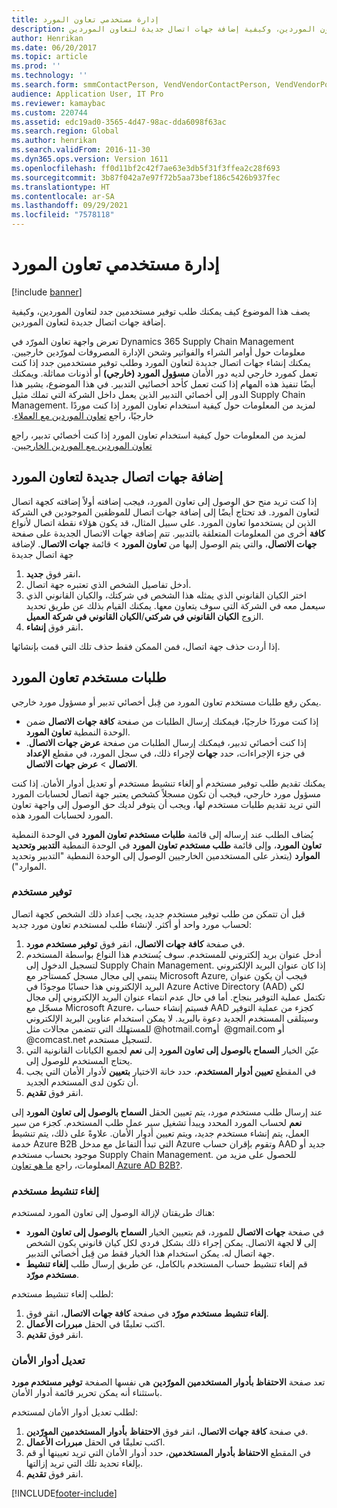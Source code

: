 ```yaml
---
title: إدارة مستخدمي تعاون المورد‬
description: يصف هذا الموضوع كيف يمكنك طلب توفير مستخدمين جدد لتعاون الموردين، وكيفية إضافة جهات اتصال جديدة لتعاون الموردين.
author: Henrikan
ms.date: 06/20/2017
ms.topic: article
ms.prod: ''
ms.technology: ''
ms.search.form: smmContactPerson, VendVendorContactPerson, VendVendorPortalUser
audience: Application User, IT Pro
ms.reviewer: kamaybac
ms.custom: 220744
ms.assetid: edc19ad0-3565-4d47-98ac-dda6098f63ac
ms.search.region: Global
ms.author: henrikan
ms.search.validFrom: 2016-11-30
ms.dyn365.ops.version: Version 1611
ms.openlocfilehash: ff0d11bf2c42f7ae63e3db5f31f3ffea2c28f693
ms.sourcegitcommit: 3b87f042a7e97f72b5aa73bef186c5426b937fec
ms.translationtype: HT
ms.contentlocale: ar-SA
ms.lasthandoff: 09/29/2021
ms.locfileid: "7578118"
---
```

# <a name="manage-vendor-collaboration-users"></a>إدارة مستخدمي تعاون المورد‬

[!include [banner](../includes/banner.md)]

يصف هذا الموضوع كيف يمكنك طلب توفير مستخدمين جدد لتعاون الموردين، وكيفية إضافة جهات اتصال جديدة لتعاون الموردين. 

تعرض واجهة تعاون المورّد في Dynamics 365 Supply Chain Management معلومات حول أوامر الشراء والفواتير وشحن الإدارة المصروفات‬ لمورّدين خارجيين. يمكنك إنشاء جهات اتصال جديدة لتعاون المورد وطلب توفير مستخدمين جدد إذا كنت تعمل كمورد خارجي لديه دور الأمان **مسؤول المورد (خارجي)** أو أذونات مماثلة. ويمكنك أيضًا تنفيذ هذه المهام إذا كنت تعمل كأحد أخصائيي التدبير‬. في هذا الموضوع، يشير هذا الدور إلى أخصائي التدبير‬ الذين يعمل داخل الشركة التي تملك مثيل Supply Chain Management. ‏‫لمزيد من المعلومات حول كيفية استخدام تعاون المورد إذا كنت موردًا خارجيًا، راجع [تعاون الموردين مع العملاء](vendor-collaboration-work-customers-dynamics-365-operations.md).  

لمزيد من المعلومات حول كيفية استخدام تعاون المورد إذا كنت أخصائي تدبير، راجع [‬‏‫تعاون الموردين مع الموردين الخارجيين‬‏‫](vendor-collaboration-work-external-vendors.md).

## <a name="add-new-vendor-collaboration-contacts"></a>إضافة جهات اتصال جديدة لتعاون المورد
إذا كنت تريد منح حق الوصول إلى تعاون المورد، فيجب إضافته أولاً إضافته كجهة اتصال لتعاون المورد. قد تحتاج أيضًا إلى إضافة جهات اتصال للموظفين الموجودين في الشركة الذين لن يستخدموا تعاون المورد. على سبيل المثال، قد يكون هؤلاء نقطة اتصال لأنواع أخرى من المعلومات المتعلقة بالتدبير. تتم إضافة جهات الاتصال الجديدة على صفحة **‎كافة جهات الاتصال**، والتي يتم الوصول إليها من **تعاون المورد** &gt; قائمة **جهات الاتصال**. لإضافة جهة اتصال جديدة

1.  انقر فوق **جديد.**
2.  أدخل تفاصيل الشخص الذي تعتبره جهة اتصال.
3.  اختر الكيان القانوني الذي يمثله هذا الشخص في شركتك، والكيان القانوني الذي سيعمل معه في الشركة التي سوف يتعاون معها. يمكنك القيام بذلك عن طريق تحديد الزوج **الكيان القانوني في شركتي**/**الكيان القانوني في شركة العميل‎‏**.
4.  انقر فوق **إنشاء.**

إذا أردت حذف جهة اتصال، فمن الممكن فقط حذف تلك التي قمت بإنشائها.

## <a name="vendor-collaboration-user-requests"></a>طلبات مستخدم تعاون المورد
يمكن رفع طلبات مستخدم تعاون المورد من قِبل أخصائي تدبير أو مسؤول مورد خارجي.

-   إذا كنت موردًا خارجيًا، فيمكنك إرسال الطلبات من صفحة **كافة جهات الاتصال** ضمن الوحدة النمطية **تعاون المورد**.
-   إذا كنت أخصائي تدبير، فيمكنك إرسال الطلبات من صفحة **عرض جهات الاتصال**. لإجراء ذلك، في سجل المورد، في مقطع **الإعداد‏‎** في جزء الإجراءات، حدد **جهات الاتصال** &gt; **عرض جهات الاتصال**.

يمكنك تقديم طلب توفير مستخدم أو إلغاء تنشيط مستخدم أو تعديل أدوار الأمان. إذا كنت مسؤول مورد خارجي، فيجب أن تكون مسجلاً كشخص يعتبر جهة اتصال لحسابات المورد التي تريد تقديم طلبات مستخدم لها، ويجب أن يتوفر لديك حق الوصول إلى واجهة تعاون المورد لحسابات المورد هذه.  

يُضاف الطلب عند إرساله إلى قائمة **طلبات مستخدم تعاون المورد‬** في الوحدة النمطية **تعاون المورد**، وإلى قائمة **طلب مستخدم تعاون المورد‬** في الوحدة النمطية **التدبير وتحديد الموارد** (يتعذر على المستخدمين الخارجيين الوصول إلى الوحدة النمطية "التدبير وتحديد الموارد").

### <a name="provision-a-user"></a>توفير مستخدم

قبل أن تتمكن من طلب توفير مستخدم جديد، يجب إعداد ذلك الشخص كجهة اتصال لحساب مورد واحد أو أكثر. لإنشاء طلب لمستخدم تعاون مورد جديد:

1. في صفحة **كافة جهات الاتصال**، انقر فوق **توفير مستخدم مورد**.
2. أدخل عنوان بريد إلكتروني للمستخدم. سوف يُستخدم هذا النواع بواسطة المستخدم لتسجيل الدخول إلى Supply Chain Management.  إذا كان عنوان البريد الإلكتروني ينتمي إلى مجال مسجل كمستأجر مع Microsoft Azure, فيجب أن يكون عنوان البريد الإلكتروني هذا حسابًا موجودًا في Azure Active Directory (AAD) لكي تكتمل عملية التوفير بنجاح. أما في حال عدم انتماء عنوان البريد الإلكتروني إلى مجال مسجّل مع Microsoft Azure، فسيتم إنشاء حساب AAD كجزء من عملية التوفير وسيتلقى المستخدم الجديد دعوة بالبريد. لا يمكن استخدام عناوين البريد الإلكتروني للمستهلك التي تتضمن مجالات مثل @hotmail.com‏ أو ‎@gmail.com أو ‎@comcast.net لتسجيل مستخدم.
3. عيّن الخيار **السماح بالوصول إلى تعاون المورد‬‬** إلى **نعم** لجميع الكيانات القانونية التي يحتاج المستخدم للوصول إلى.
4. في المقطع **تعيين أدوار المستخدم**، حدد خانة الاختيار **بتعيين** لأدوار الأمان التي يجب أن تكون لدى المستخدم الجديد.
5. انقر فوق **تقديم**.

عند إرسال طلب مستخدم مورد، يتم تعيين الحقل **السماح بالوصول إلى تعاون المورد** إلى **نعم** لحساب المورد المحدد ويبدأ تشغيل سير عمل طلب المستخدم. كجزء من سير العمل، يتم إنشاء مستخدم جديد، ويتم تعيين أدوار الأمان. علاوةً على ذلك، يتم تنشيط خدمة Azure B2B التي تبدأ التفاعل مع مدخل Azure وتقوم بإقران حساب AAD جديد أو موجود بحساب مستخدم Supply Chain Management. للحصول على مزيد من المعلومات، راجع [ما هو تعاون Azure AD B2B?](/azure/active-directory/active-directory-b2b-what-is-azure-ad-b2b).

### <a name="inactivate-a-user"></a>إلغاء تنشيط مستخدم

هناك طريقتان لإزالة الوصول إلى تعاون المورد لمستخدم:

-   في صفحة **جهات الاتصال** للمورد، قم بتعيين الخيار **السماح بالوصول إلى تعاون المورد** إلى **لا** لجهة الاتصال. يمكن إجراء ذلك بشكل فردي لكل كيان قانوني يكون الشخص جهة اتصال له. يمكن استخدام هذا الخيار فقط من قِبل أخصائي التدبير.
-   قم إلغاء تنشيط حساب المستخدم بالكامل، عن طريق إرسال طلب **إلغاء تنشيط مستخدم مورّد‬**.

لطلب إلغاء تنشيط مستخدم:

1.  في صفحة **كافة جهات الاتصال**، انقر فوق **‎إلغاء تنشيط** **مستخدم مورّد**.
2.  اكتب تعليقًا في الحقل **مبررات الأعمال**.
3.  انقر فوق **تقديم**.

### <a name="modify-security-roles"></a>تعديل أدوار الأمان

تعد صفحة **الاحتفاظ بأدوار المستخدمين المورّدين** هي نفسها الصفحة **توفير مستخدم مورد** باستثناء أنه يمكن تحرير قائمة أدوار الأمان.  

لطلب تعديل أدوار الأمان لمستخدم:

1.  في صفحة **كافة جهات الاتصال**، انقر فوق **الاحتفاظ** **بأدوار المستخدمين المورّدين**.
2.  اكتب تعليقًا في الحقل **مبررات الأعمال**.
3.  في المقطع **الاحتفاظ بأدوار المستخدمين**، حدد أدوار الأمان التي تريد تعيينها أو قم بإلغاء تحديد تلك التي تريد إزالتها.
4.  انقر فوق **تقديم‏‎**.






[!INCLUDE[footer-include](../../includes/footer-banner.md)]